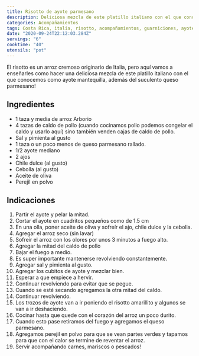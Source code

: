 ```yaml
---
title: Risotto de ayote parmesano
description: Deliciosa mezcla de este platillo italiano con el que conocemos como ayote mantequilla!
categories: Acompañamientos
tags: Costa Rica, italia, risotto, acompañamientos, guarniciones, ayote, parmesano
date: "2020-09-24T22:12:03.284Z"
servings: "6"
cooktime: "40"
utensils: "pot"
---
```

El risotto es un arroz cremoso originario de Italia, pero aquí vamos a enseñarles como hacer una deliciosa mezcla de este platillo italiano con el que conocemos como ayote mantequilla, además del suculento queso parmesano!

## Ingredientes

- 1 taza y media de arroz Arborio
- 4 tazas de caldo de pollo (cuando cocinamos pollo podemos congelar el caldo y usarlo aquí) sino también venden cajas de caldo de pollo.
- Sal y pimienta al gusto
- 1 taza o un poco menos de queso parmesano rallado.
- 1/2 ayote mediano
- 2 ajos
- Chile dulce (al gusto)
- Cebolla (al gusto)
- Aceite de oliva
- Perejil en polvo

## Indicaciones

1. Partir el ayote y pelar la mitad.
2. Cortar el ayote en cuadritos pequeños como de 1.5 cm
3. En una olla, poner aceite de oliva y sofreír el ajo, chile dulce y la cebolla.
4. Agregar el arroz seco (sin lavar)
5. Sofreír el arroz con los olores por unos 3 minutos a fuego alto.
6. Agregar la mitad del caldo de pollo
7. Bajar el fuego a medio.
8. Es super importante mantenerse revolviendo constantemente.
9. Agregar sal y pimienta al gusto.
10. Agregar los cubitos de ayote y mezclar bien.
11. Esperar a que empiece a hervir.
12. Continuar revolviendo para evitar que se pegue.
13. Cuando se esté secando agregamos la otra mitad del caldo.
14. Continuar revolviendo.
15. Los trozos de ayote van a ir poniendo el risotto amarillito y algunos se van a ir deshaciendo.
16. Cocinar hasta que quede con el corazón del arroz un poco durito.
17. Cuando esto pase retiramos del fuego y agregamos el queso parmesano.
18. Agregamos perejil en polvo para que se vean partes verdes y tapamos para que con el calor se termine de reventar el arroz.
19. Servir acompañando carnes, mariscos o pescados!
